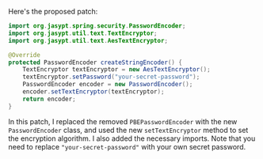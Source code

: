 Here's the proposed patch:

```java
import org.jasypt.spring.security.PasswordEncoder;
import org.jasypt.util.text.TextEncryptor;
import org.jasypt.util.text.AesTextEncryptor;

@Override
protected PasswordEncoder createStringEncoder() {
    TextEncryptor textEncryptor = new AesTextEncryptor();
    textEncryptor.setPassword("your-secret-password");
    PasswordEncoder encoder = new PasswordEncoder();
    encoder.setTextEncryptor(textEncryptor);
    return encoder;
}
```

In this patch, I replaced the removed `PBEPasswordEncoder` with the new `PasswordEncoder` class, and used the new `setTextEncryptor` method to set the encryption algorithm. I also added the necessary imports. Note that you need to replace `"your-secret-password"` with your own secret password.